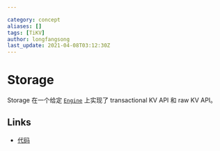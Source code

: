 ```yaml
---

category: concept
aliases: []
tags: [TiKV]
author: longfangsong
last_update: 2021-04-08T03:12:30Z
---
```


# Storage

Storage 在一个给定 [`Engine`](/tipedia/zh/what/Engine.html) 上实现了 transactional KV API 和 raw KV API。

## Links

- [代码](https://github.com/tikv/tikv/blob/c4b2d8e8a64fdc3c1af25e9896b45bb7ece10019/src/storage/mod.rs#L97)
